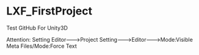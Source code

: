 # LXF_FirstProject
Test GitHub For Unity3D

Attention: Setting Editor--->Project Setting--->Editor--->Mode:Visible Meta Files/Mode:Force Text
